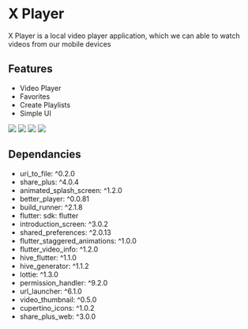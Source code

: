 # X Player

X Player is a local video player application, which we can able to watch videos from our mobile devices


## Features

* Video Player
* Favorites
* Create Playlists
* Simple UI








<img src="https://github.com/shibilstark/images/blob/main/FG.png" style="margin:auto;" />




<img src="https://github.com/shibilstark/images/blob/main/SC%203.png"  style="margin:auto;"/>




<img src="https://github.com/shibilstark/images/blob/main/SC%201.png" style="margin:auto;"/>




<img src="https://github.com/shibilstark/images/blob/main/SC%202.png" style="margin:auto;" />




## Dependancies
 * uri_to_file: ^0.2.0
 * share_plus: ^4.0.4
 * animated_splash_screen: ^1.2.0
 * better_player: ^0.0.81
 * build_runner: ^2.1.8
 * flutter:
    sdk: flutter
 * introduction_screen: ^3.0.2
 * shared_preferences: ^2.0.13
 * flutter_staggered_animations: ^1.0.0
 * flutter_video_info: ^1.2.0
 * hive_flutter: ^1.1.0
 * hive_generator: ^1.1.2
 * lottie: ^1.3.0
 * permission_handler: ^9.2.0
 * url_launcher: ^6.1.0
 * video_thumbnail: ^0.5.0
 * cupertino_icons: ^1.0.2
 * share_plus_web: ^3.0.0







